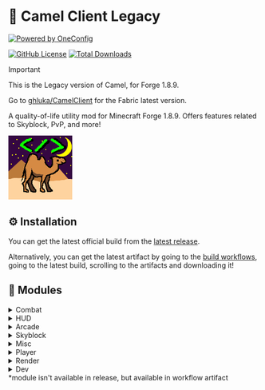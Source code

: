 # :camel: Camel Client Legacy

[![Powered by OneConfig](https://polyfrost.org/media/branding/badges/badge_3.svg)](https://polyfrost.org/projects/oneconfig/)

[![GitHub License](https://img.shields.io/github/license/ghluka/CamelClientLegacy)](https://github.com/ghluka/CamelClientLegacy/blob/main/LICENSE.md)
[![Total Downloads](https://img.shields.io/github/downloads/ghluka/CamelClientLegacy/total)](https://github.com/ghluka/CamelClientLegacy/releases/latest)

> [!IMPORTANT]  
> This is the Legacy version of Camel, for Forge 1.8.9.
> 
> Go to [ghluka/CamelClient](https://github.com/ghluka/CamelClient) for the Fabric latest version.

A quality-of-life utility mod for Minecraft Forge 1.8.9.
Offers features related to Skyblock, PvP, and more!

[![](/src/main/resources/logo2.png)](#)

## :gear: Installation

You can get the latest official build from the [latest release](https://github.com/ghluka/CamelClientLegacy/releases/latest).

Alternatively, you can get the latest artifact by going to the [build workflows](https://github.com/ghluka/CamelClientLegacy/actions/workflows/build.yml), going to the latest build, scrolling to the artifacts and downloading it!

## :scroll: Modules

<details>
    <summary>Combat</summary>

- Left Clicker
- Right Clicker
- Hitboxes
- No Delay
- Reach
- Velocity
</details>

<details>
    <summary>HUD</summary>

- Modules List
- Target HUD
</details>

<details>
    <summary>Arcade</summary>

- Animal Slaughter All-In-One
- Anvil ESP
- Avalanche ESP
- High Ground Fences
- Hole In The Wall All-In-One
- Jigsaw Rush Triggerbot
- Murder Mystery All-In-One\*
- No Blizzard
- Spider Maze Pathfinder
- Workshop All-In-One
</details>

<details>
    <summary>Skyblock</summary>

- Auto Jax
- Dojo Helper
  - Force All-In-One
  - Stamina ESP
  - Mastery Aimbot
  - Discipline Sword Swap
  - Control Aimbot
- Frozen Treasures ESP
- Garden Anti-Void
- Pest ESP
- Powder Chest Aura
</details>

<details>
    <summary>Misc</summary>

- Hilarity
</details>

<details>
    <summary>Player</summary>

- Back And Forth (farming macro)
- Spam Bypass
</details>

<details>
    <summary>Render</summary>

- Chams
- Player ESP
</details>

<details>
    <summary>Dev</summary>

- Copy NBT
</details>
*module isn't available in release, but available in workflow artifact 
